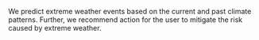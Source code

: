 We predict extreme weather events based on the current and past climate patterns. Further, we recommend action for the user to mitigate the risk caused by extreme weather.
